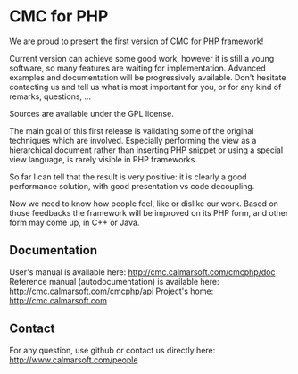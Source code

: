 CMC for PHP
===========

We are proud to present the first version of CMC for PHP framework!

Current version can achieve some good work, however it is still a young software, so many features are waiting for implementation. Advanced examples and documentation will be progressively available.
Don't hesitate contacting us and tell us what is most important for you, or for any kind of remarks, questions, ...

Sources are available under the GPL license.

The main goal of this first release is validating some of the original techniques which are involved.
Especially performing the view as a hierarchical document rather than inserting PHP snippet or using a special view language, is rarely visible in PHP frameworks.

So far I can tell that the result is very positive: it is clearly a good performance solution, with good presentation vs code decoupling.

Now we need to know how people feel, like or dislike our work. Based on those feedbacks the framework will be improved on its PHP form, and other form may come up, in C++ or Java.

Documentation
-------------

User's manual is available here: http://cmc.calmarsoft.com/cmcphp/doc
Reference manual (autodocumentation) is available here: http://cmc.calmarsoft.com/cmcphp/api
Project's home: http://cmc.calmarsoft.com

Contact
-------

For any question, use github or contact us directly here: http://www.calmarsoft.com/people
